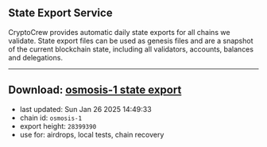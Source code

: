 ## State Export Service
CryptoCrew provides automatic daily state exports for all chains we validate. State export files can be used as genesis files and are a snapshot of the current blockchain state, including all validators, accounts, balances and delegations.

---
**Download: [osmosis-1 state export](https://dl-eu2.ccvalidators.com/SERVICE/osmosis/osmosis-1_export_28399390.json)**
---

- last updated: Sun Jan 26 2025 14:49:33
- chain id: `osmosis-1`
- export height: `28399390`
- use for: airdrops, local tests, chain recovery
